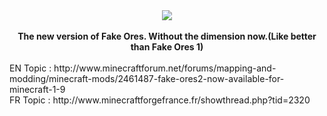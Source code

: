<center><img src="https://raw.githubusercontent.com/elias54/Fake-Ores-2/master/src/main/resources/logo.png"/></center><br/>
<center><strong>The new version of Fake Ores. Without the dimension now.(Like better than Fake Ores 1)</strong></center><br/>
EN Topic : http://www.minecraftforum.net/forums/mapping-and-modding/minecraft-mods/2461487-fake-ores2-now-available-for-minecraft-1-9
<br/>
FR Topic : http://www.minecraftforgefrance.fr/showthread.php?tid=2320
